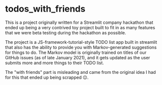 # todos_with_friends

This is a project originally written for a Streamlit company hackathon that
ended up being a very contrived toy project built to fit in as many features 
that we were beta testing during the hackathon as possible.

The project is a JS-framework-tutorial-style TODO list app built in streamlit
that also has the ability to provide you with Markov-generated suggestions for
things to do. The Markov model is originally trained on titles of our GitHub
issues (as of late January 2021), and it gets updated as the user submits more
and more things to their TODO list.

The "with friends" part is misleading and came from the original idea I had for
this that ended up being scrapped :neutral_face:.
